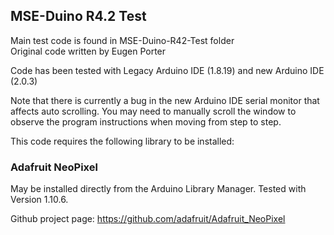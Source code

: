 ## MSE-Duino R4.2 Test

Main test code is found in MSE-Duino-R42-Test folder  
Original code written by Eugen Porter

Code has been tested with Legacy Arduino IDE (1.8.19) and new Arduino IDE (2.0.3)

Note that there is currently a bug in the new Arduino IDE serial monitor that affects auto scrolling. You may need to manually scroll the window to observe the program instructions when moving from step to step.

This code requires the following library to be installed:

### Adafruit NeoPixel

May be installed directly from the Arduino Library Manager. Tested with Version 1.10.6.

Github project page: https://github.com/adafruit/Adafruit_NeoPixel